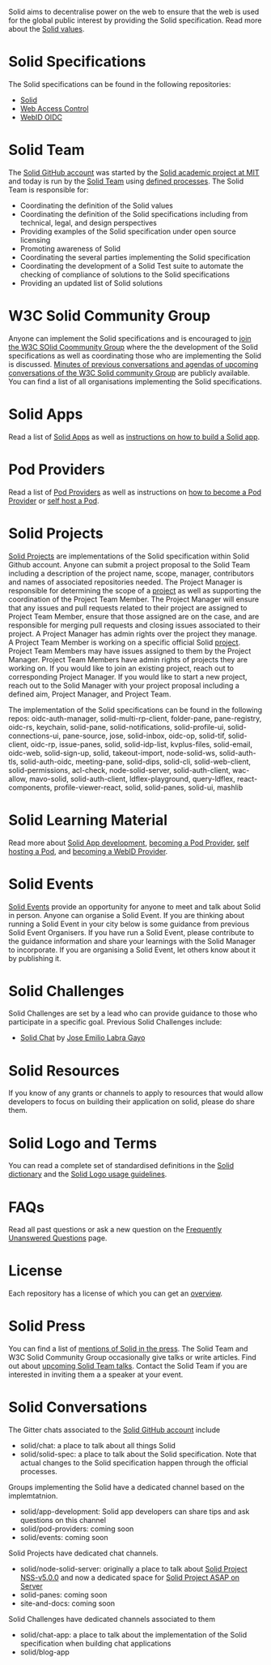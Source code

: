 Solid aims to decentralise power on the web to ensure that the web is used for the global public interest by providing the Solid specification. Read more about the [Solid values](https://github.com/solid/information/blob/master/solid-values.md). 

# Solid Specifications 
The Solid specifications can be found in the following repositories: 
* [Solid](https://github.com/solid/solid-spec)  
* [Web Access Control](https://github.com/solid/web-access-control-spec) 
* [WebID OIDC](https://github.com/solid/webid-oidc-spec)

# Solid Team
The [Solid GitHub account](https://github.com/solid) was started by the [Solid academic project at MIT](https://solid.mit.edu) and today is run by the [Solid Team](https://github.com/solid/information/blob/master/solid-team.md) using [defined processes](https://github.com/solid/information/blob/master/decision-making-processes.md). The Solid Team is responsible for: 
* Coordinating the definition of the Solid values
* Coordinating the definition of the Solid specifications including from technical, legal, and design perspectives
* Providing examples of the Solid specification under open source licensing
* Promoting awareness of Solid
* Coordinating the several parties implementing the Solid specification 
* Coordinating the development of a Solid Test suite to automate the checking of compliance of solutions to the Solid specifications
* Providing an updated list of Solid solutions

# W3C Solid Community Group
Anyone can implement the Solid specifications and is encouraged to [join the W3C SOlid Coommunity Group](https://www.w3.org/community/solid/) where the the development of the Solid specifications as well as coordinating those who are implementing the Solid is discussed. [Minutes of previous conversations and agendas of upcoming conversations of the W3C Solid community Group](https://www.w3.org/community/solid/wiki/Meetings) are publicly available. You can find a list of all organisations implementing the Solid specifications. 

 # Solid Apps
Read a list of [Solid Apps](https://github.com/solid/solid-apps) as well as [instructions on how to build a Solid app](https://github.com/solid/information/blob/master/app-development.md). 

 # Pod Providers
 Read a list of [Pod Providers](https://github.com/solid/information/blob/master/pod-providers.md) as well as instructions on [how to become a Pod Provider](https://github.com/solid/information/blob/master/pod-development.md) or [self host a Pod](https://github.com/solid/information/blob/master/self-hosting.md). 
 

# Solid Projects 
[Solid Projects](https://github.com/orgs/solid/projects) are implementations of the Solid specification within Solid Github account. Anyone can submit a project proposal to the Solid Team including a description of the project name, scope, manager, contributors and names of associated repositories needed. The Project Manager is responsible for determining the scope of a [project](https://github.com/orgs/solid/projects) as well as supporting the coordination of the Project Team Member. The Project Manager will ensure that any issues and pull requests related to their project are assigned to Project Team Member, ensure that those assigned are on the case, and are responsible for merging pull requests and closing issues associated to their project. A Project Manager has admin rights over the project they manage. A Project Team Member is working on a specific official Solid [project](https://github.com/orgs/solid/projects). Project Team Members may have issues assigned to them by the Project  Manager. Project Team Members have admin rights of projects they are working on. If you would like to join an existing project, reach out to corresponding Project Manager. If you would like to start a new project, reach out to the Solid Manager with your project proposal including a defined aim, Project Manager, and Project Team.

The implementation of the Solid specifications can be found in the following repos:
oidc-auth-manager, solid-multi-rp-client, folder-pane, pane-registry, oidc-rs, keychain, solid-pane, solid-notifications, solid-profile-ui, solid-connections-ui, pane-source, jose, solid-inbox, oidc-op, solid-tif, solid-client, oidc-rp, issue-panes, solid, solid-idp-list, kvplus-files, solid-email, oidc-web, solid-sign-up, solid, takeout-import, node-solid-ws, solid-auth-tls,  solid-auth-oidc, meeting-pane, solid-dips, solid-cli, solid-web-client, solid-permissions, acl-check, node-solid-server, solid-auth-client, wac-allow, mavo-solid, solid-auth-client, ldflex-playground, query-ldflex, react-components, profile-viewer-react, solid, solid-panes, solid-ui, mashlib

# Solid Learning Material
Read more about [Solid App development](https://github.com/solid/information/blob/master/app-development.md), [becoming a Pod Provider](https://github.com/solid/information/blob/master/pod-development.md), [self hosting a Pod](https://github.com/solid/information/blob/master/self-hosting.md), and [becoming a WebID Provider](https://github.com/solid/information/blob/master/webid-provider.md). 

# Solid Events 
[Solid Events](https://github.com/solid/information/blob/master/solid-events.md) provide an opportunity for anyone to meet and talk about Solid in person. Anyone can organise a Solid Event. If you are thinking about running a Solid Event in your city below is some guidance from previous Solid Event Organisers. If you have run a Solid Event, please contribute to the guidance information and share your learnings with the Solid Manager to incorporate. If you are organising a Solid Event, let others know about it by publishing it. 

# Solid Challenges 
Solid Challenges are set by a lead who can provide guidance to those who participate in a specific goal. Previous Solid Challenges include: 
* [Solid Chat](https://gitter.im/solid/chat-app) by [Jose Emilio Labra Gayo](https://github.com/labra)

# Solid Resources 
If you know of any grants or channels to apply to resources that would allow developers to focus on building their application on solid, please do share them. 

# Solid Logo and Terms 
You can read a complete set of standardised definitions in the [Solid dictionary](https://github.com/solid/information/blob/master/solid-dictionary.md) and the [Solid Logo usage guidelines](https://github.com/solid/information/blob/master/solid-logo-usage-guidelines.md). 

# FAQs 
Read all past questions or ask a new question on the [Frequently Unanswered Questions](https://github.com/solid/information/blob/master/frequently-unanswered-questions.md) page. 

# License 
Each repository has a license of which you can get an [overview](https://github.com/solid/information/blob/master/license.md). 

# Solid Press 
You can find a list of [mentions of Solid in the press](https://github.com/solid/information/blob/master/solid-resources.md). The Solid Team and W3C Solid Community Group occasionally give talks or write articles. Find out about [upcoming Solid Team talks](https://github.com/solid/information/blob/master/solid-team-talks.md). Contact the Solid Team if you are interested in inviting them a a speaker at your event.   

# Solid Conversations
The  Gitter chats associated to the [Solid GitHub account](https://github.com/solid) include 

* solid/chat: a place to talk about all things Solid
* solid/solid-spec: a place to talk about the Solid specification. Note that actual changes to the Solid specification happen through the official processes. 

Groups implementing the Solid  have a dedicated channel based on the implemtatnion. 
* solid/app-development: Solid app developers can share tips and ask questions on this channel 
* solid/pod-providers: coming soon
* solid/events: coming soon

Solid Projects have dedicated chat channels. 
* solid/node-solid-server: originally a place to talk about [Solid Project NSS-v5.0.0](https://github.com/orgs/solid/projects/1) and now a dedicated space for [Solid Project ASAP on Server](https://github.com/orgs/solid/projects/2)
* solid-panes: coming soon
* site-and-docs: coming soon

Solid Challenges have dedicated channels associated to them
* solid/chat-app: a place to talk about the implementation of the Solid specification when building chat applications
* solid/blog-app
